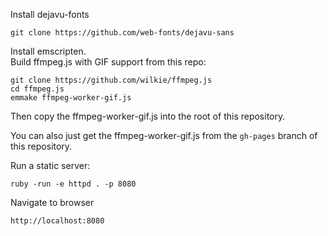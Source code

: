 Install dejavu-fonts

```
git clone https://github.com/web-fonts/dejavu-sans
```

Install emscripten.  
Build ffmpeg.js with GIF support from this repo:

```
git clone https://github.com/wilkie/ffmpeg.js
cd ffmpeg.js
emmake ffmpeg-worker-gif.js
```

Then copy the ffmpeg-worker-gif.js into the root of this repository.

You can also just get the ffmpeg-worker-gif.js from the `gh-pages` branch of this repository.

Run a static server:

```
ruby -run -e httpd . -p 8080
```

Navigate to browser

```
http://localhost:8080
```
